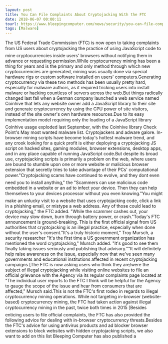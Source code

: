 ```yaml
---
layout: post
title: You Can File Complaints About Cryptojacking With the FTC
date: 2018-06-07 00:00:11
tourl: https://www.bleepingcomputer.com/news/security/you-can-file-complaints-about-cryptojacking-with-the-ftc/
tags: [Malware]
---
```

The US Federal Trade Commission (FTC) is now open to taking complaints from US users about cryptojacking the practice of using JavaScript code to mine cryptocurrencies inside users' browsers without notifying them in advance or requesting permission.While cryptocurrency mining has been a thing for years and is the primary and only method through which new cryptocurrencies are generated, mining was usually done via special hardware rigs or custom software installed on users' computers.Generating cryptocurrency via these two methods has been usually pretty hard, especially for malware authors, as it required tricking users into install malware or hacking countless of servers across the web.But things radically changed last fall when a German company launched a web service named Coinhive that lets any website owner add a JavaScript library to their site and generate cryptocurrency by using the CPU power of site visitors, instead of the site owner's own hardware resources.Due to its easy implementation model requiring only the loading of a JavaScript library Coinhive usage exploded last September, with the Coinhive library Check Point's May most wanted malware list. Cryptojackers and adware galore. In-browser mining scripts have become today's hottest malware trend, and any crook looking for a quick profit is either deploying a cryptojacking JS script on hacked sites, gaming modules, browser extensions, desktop apps, and in any place capable of running JavaScript code.But despite its broad use, cryptojacking scripts is primarily a problem on the web, where users are bound to stumble upon one or more website or malicious browser extension that secretly tries to take advantage of their PCs' computational power."Cryptojacking scams have continued to evolve, and they dont even need you to install anything," the "Scammers can use malicious code embedded in a website or an ad to infect your device. Then they can help themselves to your devices processor without you even knowing."You might make an unlucky visit to a website that uses cryptojacking code, click a link in a phishing email, or mistype a web address. Any of those could lead to cryptojacking," the FTC added. "While the scammer cashes out, your device may slow down, burn through battery power, or crash."Today's FTC announcement is ground-breaking. This is the first official signal from US authorities that cryptojacking is an illegal practice, especially when done without the user's consent."It's a truly historic moment," Troy Mursch, a security researcher "It's the first time a US government organization has mentioned the word cryptojacking," Mursch added. "It's good to see them finally taking issues seriously and publishing that advisory.""It will definitely help raise awareness on the issue, especially now that we've seen many governments and educational institutions affected in recent cryptojacking campaigns [The FTC is now asking users who think they are/were the subject of illegal cryptojacking while visiting online websites to file an official grievance with the Agency via its regular complaints page located at "The individual user reports to the FTC I think will be helpful for the Agency to gauge the scope of the issue and hear from consumers that are affected," Mursch said.This is not the FTC's first rodeo in regards to illegal cryptocurrency mining operations. While not targeting in-browser (website-based) cryptocurrency mining, the FTC had taken action against illegal cryptocurrency mining in the past, twice both times in 2015 [Besides enticing users to file official complaints, the FTC has also provided the following advice for dealing with in-browser cryptocurrency threats.Besides the FTC's advice for using antivirus products and ad blocker browser extensions to block websites with hidden cryptojacking scripts, we also want to add on this list Bleeping Computer has also published a 